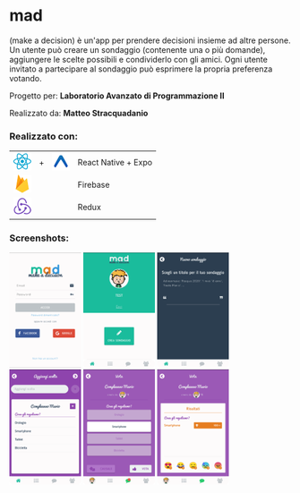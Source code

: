# mad
(make a decision) è un'app per prendere decisioni insieme ad altre persone.
Un utente può creare un sondaggio (contenente una o più domande), aggiungere le scelte possibili e condividerlo con gli amici.
Ogni utente invitato a partecipare al sondaggio può esprimere la propria preferenza votando. 

Progetto per:       __Laboratorio Avanzato di Programmazione II__

Realizzato da:      __Matteo Stracquadanio__

### Realizzato con:

<table>
    <tr>
        <td>
            <img src="src/assets/images/react.png" width=32 alt="react" />
        </td>
        <td style="border: none" valign="middle">
            +
        </td>
        <td valign="middle">
            <img src="src/assets/images/expo.png" width=32 alt="expo" />
        </td>
        <td valign="middle">React Native + Expo</td>
    </tr>
    <tr>
        <td colspan="3" valign="middle"><img src="src/assets/images/firebase.png" width=32 alt="firebase" /></td>
        <td valign="middle">Firebase</td>
    </tr>
     <tr>
        <td colspan="3" valign="middle"><img src="src/assets/images/redux.png" width=32 alt="redux" /></td>
        <td valign="middle">Redux</td>
    </tr>
</table>

### Screenshots:
<div style="display:flex, align-items:'space-between">
    <img src="screenshots/1.png" width=128 alt="screen1" />
    <img src="screenshots/2.png" width=128 alt="screen2" />
    <img src="screenshots/3.png" width=128 alt="screen3" />
    <img src="screenshots/4.png" width=128 alt="screen4" />
    <img src="screenshots/5.png" width=128 alt="screen5" />
    <img src="screenshots/6.png" width=128 alt="screen6" />
</div>


